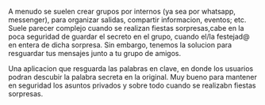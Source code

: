 A menudo se suelen crear grupos por internos (ya sea por whatsapp, messenger), para organizar salidas, compartir informacion, eventos; etc. Suele parecer complejo cuando se realizan fiestas sorpresas,cabe en la poca seguridad de guardar el secreto en el grupo, cuando el/la festejad@ en entera de dicha sorpresa.
Sin embargo, tenemos la solucion para resguardar tus mensajes junto a tu grupo de amigos.

Una aplicacion que resguarda las palabras en clave, en donde los usuarios podran descubir la palabra secreta en la original. Muy bueno para mantener en seguridad los asuntos privados y sobre todo cuando se realizabn fiestas sorpresas.

